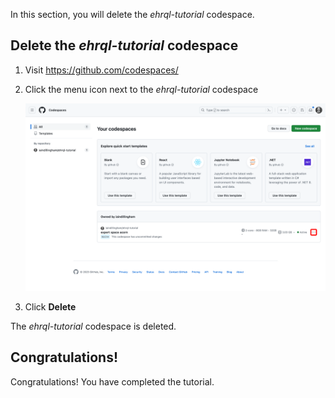 In this section, you will delete the *ehrql-tutorial* codespace.

## Delete the *ehrql-tutorial* codespace

1. Visit <https://github.com/codespaces/>

1. Click the menu icon next to the *ehrql-tutorial* codespace

    ![A screenshot of GitHub's user interface, highlighting menu icon](menu_icon.png)

1. Click **Delete**

The *ehrql-tutorial* codespace is deleted.

## Congratulations!

Congratulations!
You have completed the tutorial.
